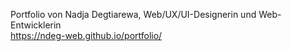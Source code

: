Portfolio von Nadja Degtiarewa, Web/UX/UI-Designerin und Web-Entwicklerin <br>
https://ndeg-web.github.io/portfolio/
